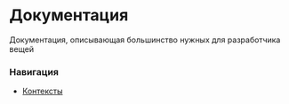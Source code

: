 # Документация

Документация, описывающая большинство
нужных для разработчика вещей

### Навигация

* [Контексты](contexts/README.md)
